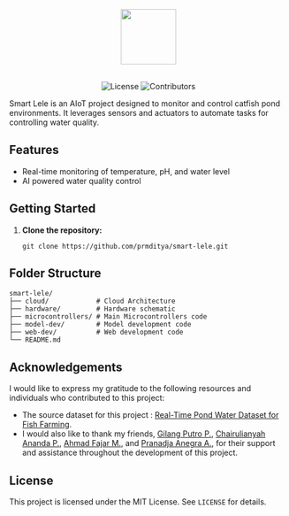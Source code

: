 <div align=center>

  <img src="https://github.com/user-attachments/assets/44907e4d-4fe7-4ab7-9543-1e6b78d0e666" width=100/>
  
</div>
<br>
<div align=center>

  ![License](https://img.shields.io/badge/license-MIT-blue)
  ![Contributors](https://img.shields.io/github/contributors/prmditya/smart-lele)

</div>

Smart Lele is an AIoT project designed to monitor and control catfish pond environments. It leverages sensors and actuators to automate tasks for controlling water quality.

## **Features**

- Real-time monitoring of temperature, pH, and water level
- AI powered water quality control

## **Getting Started**

1. **Clone the repository:**
   ```
   git clone https://github.com/prmditya/smart-lele.git
   ```

## **Folder Structure**

```
smart-lele/
├── cloud/            # Cloud Architecture
├── hardware/         # Hardware schematic
├── microcontrollers/ # Main Microcontrollers code
├── model-dev/        # Model development code
├── web-dev/          # Web development code
└── README.md
```
## Acknowledgements

I would like to express my gratitude to the following resources and individuals who contributed to this project:

- The source dataset for this project : [Real-Time Pond Water Dataset for Fish Farming](https://www.kaggle.com/datasets/monirmukul/realtime-pond-water-dataset-for-fish-farming).
- I would also like to thank my friends, [Gilang Putro P.](), [Chairulianyah Ananda P.](), [Ahmad Fajar M.](), and [Pranadja Anegra A.](), for their support and assistance throughout the development of this project.


## **License**

This project is licensed under the MIT License. See `LICENSE` for details.

